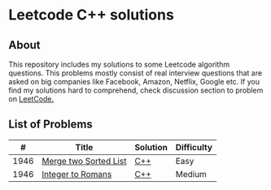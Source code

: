 # Leetcode C++ solutions

## About

This repository includes my solutions to some Leetcode algorithm questions. 
This problems mostly consist of real interview questions that are asked on big companies like Facebook, Amazon, Netflix, Google etc. If you find my solutions hard to comprehend, check discussion section to problem on [LeetCode.](https://leetcode.com/) 

## List of Problems

| # | Title | Solution | Difficulty |
|---| ----- | -------- | ---------- |
|1946|[Merge two Sorted List](https://leetcode.com/problems/merge-two-sorted-lists/) | [C++](./solutions/IntegerToRomans.cpp)|Easy|
|1946|[Integer to Romans](https://leetcode.com/problems/integer-to-roman/) | [C++](./solutions/IntegerToRomans.cpp)|Medium|
